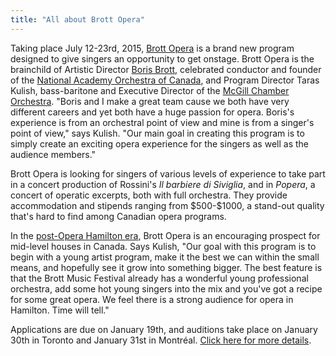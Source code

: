```yaml
---
title: "All about Brott Opera"
---
```


<p class="intro">
	Taking place July 12-23rd, 2015, <a href="http://www.brottmusic.com/brott-opera/" target="_blank">Brott Opera</a> is a brand new program designed to give singers an opportunity to get onstage. Brott Opera is the brainchild of Artistic Director <a href="http://www.brottmusic.com/2013/02/maestro-boris-brott/" target="_blank">Boris Brott</a>, celebrated conductor and founder of the <a href="http://www.nationalacademyorchestra.com/" target="_blank">National Academy Orchestra of Canada</a>, and Program Director Taras Kulish, bass-baritone and Executive Director of the <a href="http://www.ocm-mco.org/" target="_blank">McGill Chamber Orchestra</a>. "Boris and I make a great team cause we both have very different careers and yet both have a huge passion for opera. Boris's experience is from an orchestral point of view and mine is from a singer's point of view," says Kulish. "Our main goal in creating this program is to simply create an exciting opera experience for the singers as well as the audience members."
</p>
<p>
	Brott Opera is looking for singers of various levels of experience to take part in a concert production of Rossini's <em>Il barbiere di Siviglia</em>, and in <em>Popera</em>, a concert of operatic excerpts, both with full orchestra. They provide accommodation and stipends ranging from $500-$1000, a stand-out quality that's hard to find among Canadian opera programs.
</p>
<p>
	In the <a href="http://www.thespec.com/news-story/4305929-opera-hamilton-ceasing-operations/" target="_blank">post-Opera Hamilton era</a>, Brott Opera is an encouraging prospect for mid-level houses in Canada. Says Kulish, "Our goal with this program is to begin with a young artist program, make it the best we can within the small means, and hopefully see it grow into something bigger. The best feature is that the Brott Music Festival already has a wonderful young professional orchestra, add some hot young singers into the mix and you've got a recipe for some great opera. We feel there is a strong audience for opera in Hamilton. Time will tell."
</p>
<p>
	Applications are due on January 19th, and auditions take place on January 30th in Toronto and January 31st in Montréal. <a href="http://www.brottmusic.com/brott-opera/" target="_blank">Click here for more details</a>.
</p>
